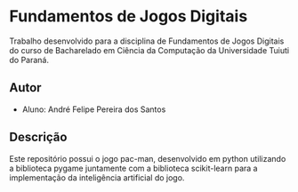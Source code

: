 # Fundamentos de Jogos Digitais

Trabalho desenvolvido para a disciplina de Fundamentos de Jogos Digitais do curso
de Bacharelado em Ciência da Computação da Universidade Tuiuti do Paraná.

## Autor

- Aluno: André Felipe Pereira dos Santos

## Descrição

Este repositório possui o jogo pac-man, desenvolvido em python utilizando a biblioteca pygame juntamente com a biblioteca scikit-learn para a implementação da inteligência artificial do jogo.


